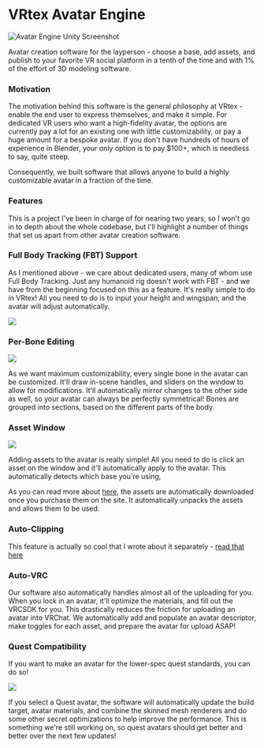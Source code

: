 # VRtex Avatar Engine

![Avatar Engine Unity Screenshot](https://i.imgur.com/alVvlUt.png)

Avatar creation software for the layperson - choose a base, add assets, and publish to your favorite VR social platform in a tenth of the time and with 1% of the effort of 3D modeling software.



### Motivation

The motivation behind this software is the general philosophy at VRtex - enable the end user to express themselves, and make it simple. For dedicated VR users who want a high-fidelity avatar, the options are currently pay a lot for an existing one with little customizability, or pay a huge amount for a bespoke avatar. If you don't have hundreds of hours of experience in Blender, your only option is to pay $100+, which is needless to say, quite steep.

Consequently, we built software that allows anyone to build a highly customizable avatar in a fraction of the time.



### Features

This is a project I've been in charge of for nearing two years, so I won't go in to depth about the whole codebase, but I'll highlight a number of things that set us apart from other avatar creation software.



### Full Body Tracking (FBT) Support

As I mentioned above - we care about dedicated users, many of whom use Full Body Tracking. Just any humanoid rig doesn't work with FBT - and we have from the beginning focused on this as a feature. It's really simple to do in VRtex! All you need to do is to input your height and wingspan, and the avatar will adjust automatically.

![](https://i.gyazo.com/2791a8d65165e8f150601a79dced1f6e.png)

### Per-Bone Editing

![](https://i.gyazo.com/1695fa85d176aa9a6223c7c8f7127225.png)

As we want maximum customizability, every single bone in the avatar can be customized. It'll draw in-scene handles, and sliders on the window to allow for modifications. It'll automatically mirror changes to the other side as well, so your avatar can always be perfectly symmetrical! Bones are grouped into sections, based on the different parts of the body.

### Asset Window

![](https://i.gyazo.com/d4aa6e13c13570faf653873ec7c19bea.png)

Adding assets to the avatar is really simple! All you need to do is click an asset on the window and it'll automatically apply to the avatar. This automatically detects which base you're using, 

As you can read more about [here](https://www.mwaterman.dev/engineering/01_VRtex%20Marketplace.md), the assets are automatically downloaded once you purchase them on the site. It automatically unpacks the assets and allows them to be used.



### Auto-Clipping

This feature is actually so cool that I wrote about it separately - [read that here](https://www.mwaterman.dev/posts/01_Asset-To-Asset%20Clipping.md)



### Auto-VRC

Our software also automatically handles almost all of the uploading for you. When you lock in an avatar, it'll optimize the materials, and fill out the VRCSDK for you. This drastically reduces the friction for uploading an avatar into VRChat. We automatically add and populate an avatar descriptor, make toggles for each asset, and prepare the avatar for upload ASAP!



### Quest Compatibility

If you want to make an avatar for the lower-spec quest standards, you can do so!

![](https://i.gyazo.com/83164d3dee4507ab8e694be65b7393c2.png)

If you select a Quest avatar, the software will automatically update the build target, avatar materials, and combine the skinned mesh renderers and do some other secret optimizations to help improve the performance. This is something we're still working on, so quest avatars should get better and better over the next few updates!

